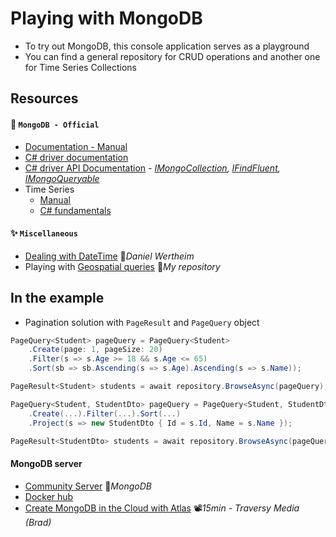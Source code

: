 # Playing with MongoDB

- To try out MongoDB, this console application serves as a playground
- You can find a general repository for CRUD operations and another one for Time Series Collections

## Resources

#### 🍃 `MongoDB - Official`

- [Documentation - Manual](https://www.mongodb.com/docs/manual)
- [C# driver documentation](https://www.mongodb.com/docs/drivers/csharp/current)
- [C# driver API Documentation](https://mongodb.github.io/mongo-csharp-driver/2.29.0/api/index.html) *- [IMongoCollection](https://mongodb.github.io/mongo-csharp-driver/2.29.0/api/MongoDB.Driver/MongoDB.Driver.IMongoCollection-1.html), [IFindFluent](https://mongodb.github.io/mongo-csharp-driver/2.29.0/api/MongoDB.Driver/MongoDB.Driver.IFindFluent-2.html), [IMongoQueryable](https://mongodb.github.io/mongo-csharp-driver/2.29.0/api/MongoDB.Driver/MongoDB.Driver.Linq.IMongoQueryable-1.html)*
- Time Series
  - [Manual](https://www.mongodb.com/docs/manual/core/timeseries-collections)
  - [C# fundamentals](https://www.mongodb.com/docs/drivers/csharp/current/fundamentals/time-series)

#### ✨ `Miscellaneous`

- [Dealing with DateTime](https://danielwertheim.se/mongodb-csharp-and-datetimes) 📓*Daniel Wertheim*
- Playing with [Geospatial queries](https://github.com/19balazs86/PlayingWithGeospatial) 👤*My repository*

## In the example
- Pagination solution with `PageResult` and `PageQuery` object

```csharp
PageQuery<Student> pageQuery = PageQuery<Student>
    .Create(page: 1, pageSize: 20)
    .Filter(s => s.Age >= 18 && s.Age <= 65)
    .Sort(sb => sb.Ascending(s => s.Age).Ascending(s => s.Name));

PageResult<Student> students = await repository.BrowseAsync(pageQuery);
```

```csharp
PageQuery<Student, StudentDto> pageQuery = PageQuery<Student, StudentDto>
    .Create(...).Filter(...).Sort(...)
    .Project(s => new StudentDto { Id = s.Id, Name = s.Name });

PageResult<StudentDto> students = await repository.BrowseAsync(pageQuery);
```

#### MongoDB server

- [Community Server](https://www.mongodb.com/download-center/community) 📓*MongoDB*
- [Docker hub](https://hub.docker.com/_/mongo)
- [Create MongoDB in the Cloud with Atlas](https://www.youtube.com/watch?v=KKyag6t98g8) 📽️*15min - Traversy Media (Brad)*
